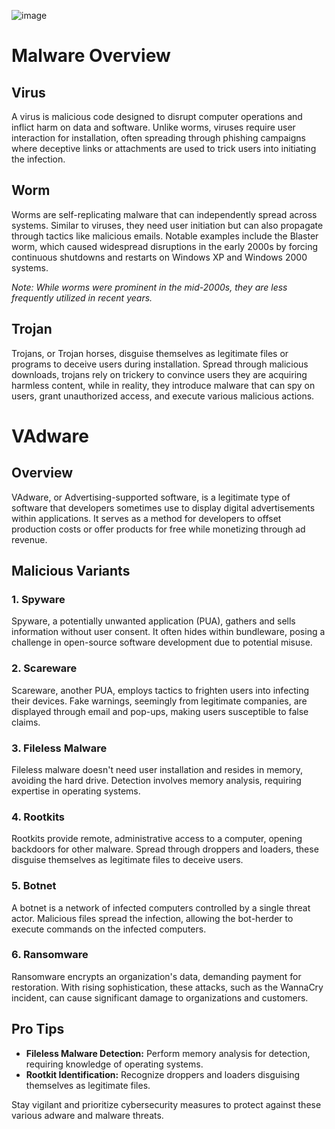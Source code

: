 ![image](https://github.com/Shadowsweep/Google_cybersecuritylabs/assets/122604770/ab0d8474-d778-4002-b9d0-685de6ed2b38)

# Malware Overview

## Virus
A virus is malicious code designed to disrupt computer operations and inflict harm on data and software. Unlike worms, viruses require user interaction for installation, often spreading through phishing campaigns where deceptive links or attachments are used to trick users into initiating the infection.

## Worm
Worms are self-replicating malware that can independently spread across systems. Similar to viruses, they need user initiation but can also propagate through tactics like malicious emails. Notable examples include the Blaster worm, which caused widespread disruptions in the early 2000s by forcing continuous shutdowns and restarts on Windows XP and Windows 2000 systems.

*Note: While worms were prominent in the mid-2000s, they are less frequently utilized in recent years.*

## Trojan
Trojans, or Trojan horses, disguise themselves as legitimate files or programs to deceive users during installation. Spread through malicious downloads, trojans rely on trickery to convince users they are acquiring harmless content, while in reality, they introduce malware that can spy on users, grant unauthorized access, and execute various malicious actions.
# VAdware

## Overview
VAdware, or Advertising-supported software, is a legitimate type of software that developers sometimes use to display digital advertisements within applications. It serves as a method for developers to offset production costs or offer products for free while monetizing through ad revenue.

## Malicious Variants

### 1. Spyware
Spyware, a potentially unwanted application (PUA), gathers and sells information without user consent. It often hides within bundleware, posing a challenge in open-source software development due to potential misuse.

### 2. Scareware
Scareware, another PUA, employs tactics to frighten users into infecting their devices. Fake warnings, seemingly from legitimate companies, are displayed through email and pop-ups, making users susceptible to false claims.

### 3. Fileless Malware
Fileless malware doesn't need user installation and resides in memory, avoiding the hard drive. Detection involves memory analysis, requiring expertise in operating systems.

### 4. Rootkits
Rootkits provide remote, administrative access to a computer, opening backdoors for other malware. Spread through droppers and loaders, these disguise themselves as legitimate files to deceive users.

### 5. Botnet
A botnet is a network of infected computers controlled by a single threat actor. Malicious files spread the infection, allowing the bot-herder to execute commands on the infected computers.

### 6. Ransomware
Ransomware encrypts an organization's data, demanding payment for restoration. With rising sophistication, these attacks, such as the WannaCry incident, can cause significant damage to organizations and customers.

## Pro Tips
- **Fileless Malware Detection:** Perform memory analysis for detection, requiring knowledge of operating systems.
- **Rootkit Identification:** Recognize droppers and loaders disguising themselves as legitimate files.

Stay vigilant and prioritize cybersecurity measures to protect against these various adware and malware threats.
